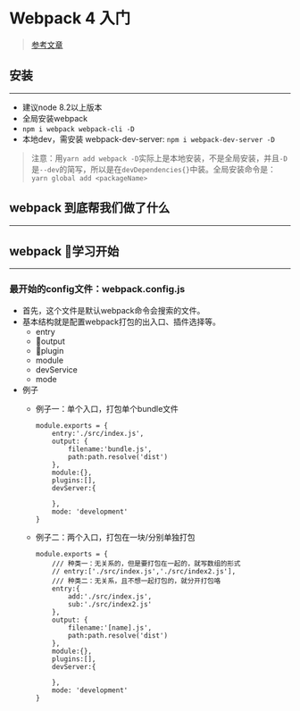 # Webpack 4 入门
> [参考文章](https://juejin.im/post/5adea0106fb9a07a9d6ff6de?utm_source=gold_browser_extension)

## 安装
---
* 建议node 8.2以上版本
* 全局安装webpack
* `npm i webpack webpack-cli -D`
* 本地dev，需安装 webpack-dev-server: `npm i webpack-dev-server -D`

> 注意：用`yarn add webpack -D`实际上是本地安装，不是全局安装，并且`-D`是`--dev`的简写，所以是在`devDependencies{}`中装。全局安装命令是：`yarn global add <packageName>`

## webpack 到底帮我们做了什么
---


## webpack 学习开始
---
### 最开始的config文件：webpack.config.js
* 首先，这个文件是默认webpack命令会搜索的文件。
* 基本结构就是配置webpack打包的出入口、插件选择等。
    * entry
    * output
    * plugin
    * module
    * devService
    * mode
* 例子
    * 例子一：单个入口，打包单个bundle文件
        ```
        module.exports = {
            entry:'./src/index.js',
            output: {
                filename:'bundle.js',
                path:path.resolve('dist')
            },
            module:{},
            plugins:[],
            devServer:{

            },
            mode: 'development'
        }
        ```

    * 例子二：两个入口，打包在一块/分别单独打包
        ```
        module.exports = {
            /// 种类一：无关系的，但是要打包在一起的，就写数组的形式
            // entry:['./src/index.js','./src/index2.js'],
            /// 种类二：无关系，且不想一起打包的，就分开打包咯
            entry:{
                add:'./src/index.js',
                sub:'./src/index2.js'
            },
            output: {
                filename:'[name].js',
                path:path.resolve('dist')
            },
            module:{},
            plugins:[],
            devServer:{

            },
            mode: 'development'
        }
        ```

